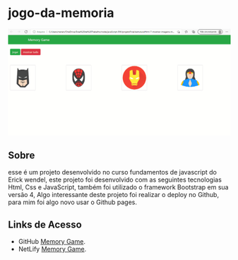 # jogo-da-memoria
<img  src="arquivos\Memory Game.gif"/>

## Sobre
esse é um projeto desenvolvido no curso  fundamentos de javascript do Erick wendel,
este projeto foi desenvolvido com as seguintes tecnologias Html, Css e JavaScript,
também foi utilizado o framework Bootstrap em sua versão 4,
Algo interessante deste projeto foi realizar o deploy no Github, para mim foi algo novo usar o Github pages.

## Links de Acesso
* GitHub [Memory Game](https://ernandesnenen.github.io/jogo-da-memoria/).
* NetLify [Memory Game](https://wonderful-albattani-d8f60a.netlify.app).


